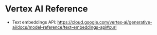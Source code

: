 # Vertex AI Reference

- Text embeddings API: https://cloud.google.com/vertex-ai/generative-ai/docs/model-reference/text-embeddings-api#curl

